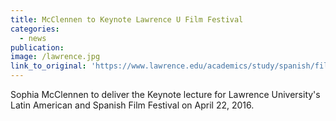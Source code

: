 ```yaml
---
title: McClennen to Keynote Lawrence U Film Festival
categories: 
  - news
publication:
image: /lawrence.jpg
link_to_original: 'https://www.lawrence.edu/academics/study/spanish/film_festival'
---
```



Sophia McClennen to deliver the Keynote lecture for Lawrence University's Latin American and Spanish Film Festival on April 22, 2016.